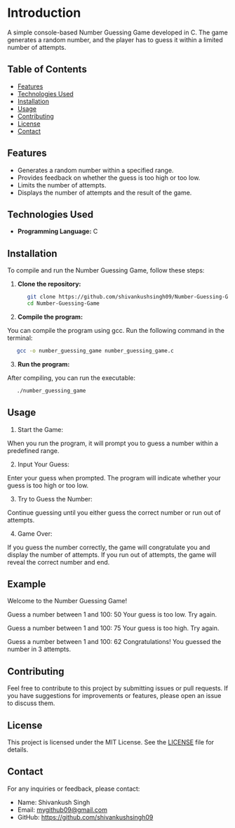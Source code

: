 # Introduction

A simple console-based Number Guessing Game developed in C. The game generates a random number, and the player has to guess it within a limited number of attempts.

## Table of Contents

- [Features](#features)
- [Technologies Used](#technologies-used)
- [Installation](#installation)
- [Usage](#usage)
- [Contributing](#contributing)
- [License](#license)
- [Contact](#contact)

## Features

- Generates a random number within a specified range.
- Provides feedback on whether the guess is too high or too low.
- Limits the number of attempts.
- Displays the number of attempts and the result of the game.

## Technologies Used

- **Programming Language:** C

## Installation

To compile and run the Number Guessing Game, follow these steps:

1. **Clone the repository:**

   ```bash
      git clone https://github.com/shivankushsingh09/Number-Guessing-Game.git
      cd Number-Guessing-Game

   ```

2. **Compile the program:**

You can compile the program using gcc. Run the following command in the terminal:

```bash
   gcc -o number_guessing_game number_guessing_game.c
```

3. **Run the program:**

After compiling, you can run the executable:

```bash
   ./number_guessing_game
```

## Usage

1. Start the Game:

When you run the program, it will prompt you to guess a number within a predefined range.

2. Input Your Guess:

Enter your guess when prompted. The program will indicate whether your guess is too high or too low.

3. Try to Guess the Number:

Continue guessing until you either guess the correct number or run out of attempts.

4. Game Over:

If you guess the number correctly, the game will congratulate you and display the number of attempts. If you run out of attempts, the game will reveal the correct number and end.

## Example

Welcome to the Number Guessing Game!

Guess a number between 1 and 100: 50
Your guess is too low. Try again.

Guess a number between 1 and 100: 75
Your guess is too high. Try again.

Guess a number between 1 and 100: 62
Congratulations! You guessed the number in 3 attempts.

## Contributing

Feel free to contribute to this project by submitting issues or pull requests. If you have suggestions for improvements or features, please open an issue to discuss them.

## License

This project is licensed under the MIT License. See the [LICENSE](https://github.com/shivankushsingh09/Number-Guessing-Game?tab=MIT-1-ov-file) file for details.

## Contact

For any inquiries or feedback, please contact:

- Name: Shivankush Singh
- Email: mygithub09@gmail.com
- GitHub: https://github.com/shivankushsingh09
